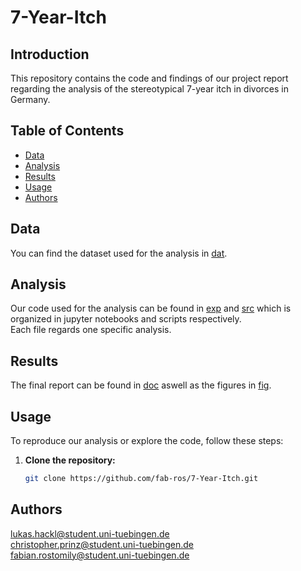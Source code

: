 # 7-Year-Itch

## Introduction

This repository contains the code and findings of our project report regarding the analysis of the stereotypical 7-year itch in divorces in Germany.

## Table of Contents

- [Data](#data)
- [Analysis](#analysis)
- [Results](#results)
- [Usage](#usage)
- [Authors](#authors)




## Data

You can find the dataset used for the analysis in [dat](/dat).

## Analysis

Our code used for the analysis can be found in [exp](/exp) and [src](/src) which is organized in jupyter notebooks and scripts respectively. <br>
Each file regards one specific analysis. 

## Results

The final report can be found in [doc](/doc) aswell as the figures in [fig](/doc/fig).

## Usage

To reproduce our analysis or explore the code, follow these steps:

1. **Clone the repository:**

   ```bash
   git clone https://github.com/fab-ros/7-Year-Itch.git

## Authors

lukas.hackl@student.uni-tuebingen.de <br>
christopher.prinz@student.uni-tuebingen.de <br>
fabian.rostomily@student.uni-tuebingen.de
